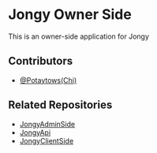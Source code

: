 
# Jongy Owner Side
This is an owner-side application for Jongy


## Contributors

- [@Potaytows(Chi)](https://github.com/potaytows)

## Related Repositories
- [JongyAdminSide](https://github.com/potaytows/JongyAdminSide)
- [JongyApi](https://github.com/potaytows/JongyApi)
- [JongyClientSide](https://github.com/Ntpply/jongyClientside)


